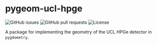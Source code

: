 # pygeom-ucl-hpge

![GitHub issues](https://img.shields.io/github/issues/tdixon97/pygeom-ucl-hpge?logo=github)
![GitHub pull requests](https://img.shields.io/github/issues-pr/tdixon97/pygeom-ucl-hpge?logo=github)
![License](https://img.shields.io/github/license/tdixon97/pygeom-ucl-hpge)

A package for implementing the geometry of the UCL HPGe detector in `pyg4ometry`.
